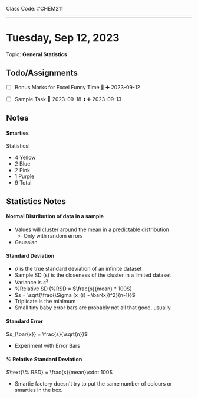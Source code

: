 Class Code: #CHEM211 
***
# Tuesday, Sep 12, 2023
Topic: **General Statistics**
## Todo/Assignments

- [ ] Bonus Marks for Excel Funny Time 🔼 ➕ 2023-09-12
- [ ] Sample Task 📅 2023-09-18 ⏫ ➕ 2023-09-13


## Notes

#### Smarties

Statistics!

- 4 Yellow
- 2 Blue
- 2 Pink
- 1 Purple
- 9 Total

## Statistics Notes
#### Normal Distribution of data in a sample
- Values will cluster around the mean in a predictable distribution
	- Only with random errors
- Gaussian

#### Standard Deviation
- $\sigma$ is the true standard deviation of an infinite dataset
- Sample SD (s) is the closeness of the cluster in a limited dataset
- Variance is $s^{2}$
- %Relative SD (%RSD = $\frac{s}{mean} * 100$)
- $s = \sqrt{\frac{\Sigma (x_{i} - \bar{x})^2}{n-1}}$ 
- Triplicate is the minimum
- Small tiny baby error bars are probably not all that good, usually.

#### Standard Error
$s_{\bar{x}} = \frac{s}{\sqrt{n}}$ 
- Experiment with Error Bars

#### % Relative Standard Deviation
$\text{\% RSD} = \frac{s}{mean}\cdot 100$ 
- Smartie factory doesn't try to put the same number of colours or smarties in the box.

